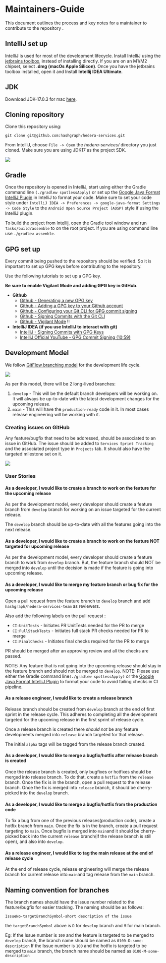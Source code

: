 # Maintainers-Guide

This document outlines the process and key notes for a maintainer to contribute to the repository .

## IntelliJ set up
IntelliJ is used for most of the development lifecycle.
Install IntelliJ using the [jetbrains toolbox](https://www.jetbrains.com/lp/toolbox/), instead of installing directly.
If you are on an M1/M2 chipset, select **.dmg (macOs Apple Silicon)**. Once you have the jetbrains toolbox installed, 
open it and Install **Intellij IDEA Ultimate**.

## JDK
Download JDK-17.0.3 for mac [here](https://adoptium.net/temurin/releases/).

## Cloning repository
Clone this repository using:
```
git clone git@github.com:hashgraph/hedera-services.git
```

From IntelliJ, choose `File -> Open` the _hedera-services/_ directory you just cloned.
Make sure you are using JDK17 as the project SDK. 

<p>
    <img src="assets/jdk-17.png"/>
</p>

## Gradle
Once the repository is opened in IntelliJ, start using either the Gradle command line 
`(./gradlew spotlessApply)`  or set up the [Google Java Format IntelliJ Plugin](https://github.com/google/google-java-format#intellij-android-studio-and-other-jetbrains-ides) 
in IntelliJ to format your code. 
Make sure to set your code style under `IntelliJ IDEA -> Preferences -> google-java-format Settings -> Code Style` 
to the `Android Open Source Project (AOSP)` style if using the IntelliJ plugin.

To build the project from Intellij, open the Gradle tool window and run `Tasks/build/assemble` to on the root project.
If you are using command line use `./gradlew assemble`.

## GPG set up
Every commit being pushed to the repository should be verified. So it is important to set up GPG keys before 
contributing to the repository. 

Use the following tutorials to set up a GPG key. 

**Be sure to enable Vigilant Mode and adding GPG key in GitHub**.

- **Github**
    - [Github - Generating a new GPG key](https://docs.github.com/en/authentication/managing-commit-signature-verification/generating-a-new-gpg-key)
    - [Github - Adding a GPG key to your Github account](https://docs.github.com/en/authentication/managing-commit-signature-verification/adding-a-gpg-key-to-your-github-account)
    - [Github - Configuring your Git CLI for GPG commit signing](https://docs.github.com/en/authentication/managing-commit-signature-verification/telling-git-about-your-signing-key)
    - [Github - Signing Commits with the Git CLI](https://docs.github.com/en/authentication/managing-commit-signature-verification/signing-commits)
    - [Github - Vigilant Mode](https://docs.github.com/en/authentication/managing-commit-signature-verification/displaying-verification-statuses-for-all-of-your-commits) ‼️
- **IntelliJ IDEA (if you use IntelliJ to interact with git)**
    - [IntelliJ - Signing Commits with GPG Keys](https://www.jetbrains.com/help/idea/set-up-GPG-commit-signing.html)
    - [IntelliJ Official YouTube - GPG Commit Signing (10:59)](https://youtu.be/RBhz-8fZN9A?t=659)

## Development Model
We follow [GitFlow branching model](https://nvie.com/posts/a-successful-git-branching-model/) for the development life cycle.

<p>
    <img src="./assets/gitflow-branching-model.png"/>
</p>

As per this model, there will be 2 long-lived branches:
1. `develop` - This will be the default branch developers will be working on. It will always be up-to-date with the 
latest development changes for the upcoming release.
2. `main` - This will have the `production-ready` code in it. In most cases release engineering will be working with it.

### Creating issues on GitHub
Any feature/bugfix that need to be addressed, should be associated to an issue in GitHub.
The issue should be added to `Services Sprint Tracking` and the associated project type in `Projects` tab.
It should also have the targeted milestone set on it.

<p>
    <img src="./assets/labels-on-issue.png"/>
</p>

### User Stories

#### As a developer, I would like to create a branch to work on the feature for the upcoming release
As per the development model, every developer should create a feature branch from `develop` branch for working on an 
issue targeted for the current release. 

The `develop` branch should be up-to-date with all the features going into the
next release.

#### As a developer, I would like to create a branch to work on the feature NOT targeted for upcoming release
As per the development model, every developer should create a feature branch to work from `develop` branch. But, the 
feature branch should NOT be merged into `develop` until the decision is made if the feature is going into upcoming 
release.

#### As a developer, I would like to merge my feature branch or bug fix for the upcoming release
Open a pull request from the feature branch to `develop` branch and add `hashgraph/hedera-services-team` as reviewers.

Also add the following labels on the pull request :
- `CI:UnitTests` - Initiates PR UnitTests needed for the PR to merge
- `CI:FullStackTests` - Initiates full stack PR checks needed for PR to merge
- `CI:FinalChecks` - Initiates final checks required for the PR to merge

PR should be merged after an approving review and all the checks are passed.

NOTE: Any feature that is not going into the upcoming release should stay in the feature branch and should not be merged
to `develop`.
NOTE: Please use either the Gradle command line`(./gradlew spotlessApply)`  or the [Google Java Format IntelliJ Plugin](https://github.com/google/google-java-format#intellij-android-studio-and-other-jetbrains-ides)
to format your code to avoid failing checks in CI pipeline.

#### As a release engineer, I would like to create a release branch

Release branch should be created from `develop` branch at the end of first sprint in the release cycle. This adheres to
completing all the development targeted for the upcoming release in the first sprint of release cycle.

Once a release branch is created there _should not_ be any feature developments merged into `release` branch targeted 
for that release.

The initial `alpha` tags will be tagged from the release branch created.

#### As a developer, I would like to merge a bugfix/hotfix after release branch is created

Once the release branch is created, only bugfixes or hotfixes should be merged into release branch. To do that, create 
a `hotfix` from the `release` branch. Once the fix is in the branch, open a pull request to the release branch. Once 
the fix is merged into `release` branch, it should be cherry-picked into the `develop` branch.

#### As a developer, I would like to merge a bugfix/hotfix from the production code

To fix a bug from one of the previous releases(production code), create a hotfix branch from `main`. Once the fix is in
the branch, create a pull request targeting to `main`. Once bugfix is merged into `main`and it should be cherry-picked 
back into the current `release` branch(if the release branch is still open), and also into `develop`.

#### As a release engineer, I would like to tag the main release at the end of release cycle

At the end of release cycle, release engineering will merge the release branch for current release into `main`and tag 
release from the `main` branch.

## Naming convention for branches
The branch names should have the issue number related to the feature/bugfix for easier tracking. 
The naming should be as follows:

```IssueNo-targetBranchSymbol-short description of the issue```

the `targetBranchSymbol` above is `D` for `develop` branch and `M` for main branch.

Eg: If the Issue number is `100` and the feature is targeted to be merged to `develop` branch, the branch name should be named as
 `0100-D-some-description`
If the Issue number is `100` and the hotfix is targeted to be merged to `main` branch, the branch name should be named as
`0100-M-some-description`

